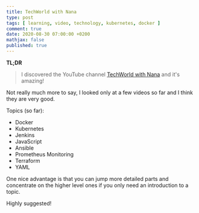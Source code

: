 ```yaml
---
title: TechWorld with Nana
type: post
tags: [ learning, video, technology, kubernetes, docker ]
comment: true
date: 2020-08-30 07:00:00 +0200
mathjax: false
published: true
---
```


**TL;DR**

> I discovered the YouTube channel [TechWorld with Nana][] and it's
> amazing!

Not really much more to say, I looked only at a few videos so far and I
think they are very good.

Topics (so far):

- Docker
- Kubernetes
- Jenkins
- JavaScript
- Ansible
- Prometheus Monitoring
- Terraform
- YAML

One nice advantage is that you can jump more detailed parts and
concentrate on the higher level ones if you only need an introduction to
a topic.

Highly suggested!

[TechWorld with Nana]: https://www.youtube.com/c/TechWorldwithNana/featured

